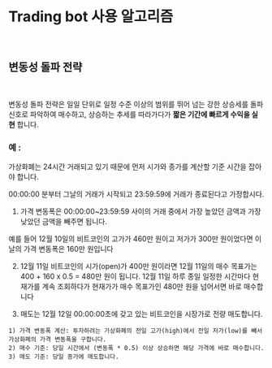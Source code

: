 # Trading bot 사용 알고리즘

<br/>

## 변동성 돌파 전략

<br/>

변동성 돌파 전략은 일일 단위로 일정 수준 이상의 범위를 뛰어 넘는 강한 상승세를 돌파 신호로 파악하여 매수하고, 상승하는 추세를 따라가다가 **짧은 기간에 빠르게 수익을 실현** 합니다.

### 예 :

가상화폐는 24시간 거래되고 있기 때문에 먼저 시가와 종가를 계산할 기준 시간을 잡아야 합니다. 

00:00:00 분부터 그날의 거래가 시작되고 23:59:59에 거래가 종료된다고 가정합시다.

1) 가격 변동폭은 00:00:00~23:59:59 사이의 거래 중에서 가장 높았던 금액과 가장 낮았던 금액을 빼주면 됩니다.

</t> 예를 들어 12월 10일의 비트코인의 고가가 460만 원이고 저가가 300만 원이었다면 이날의 가격 변동폭은 160만 원입니다

2) 12월 11일 비트코인의 시가(open)가 400만 원이라면 12월 11일의 매수 목표가는 400 + 160 x 0.5 = 480만 원이 됩니다. 12월 11일 하루 종일 일정한 시간마다 현재가를 계속 조회하다가 현재가가 매수 목표가인 480만 원을 넘어서면 바로 매수합니다

3) 매도는 12월 12일 00:00:00초에 갖고 있는 비트코인을 시장가로 전량 매도합니다.

```
1) 가격 변동폭 계산: 투자하려는 가상화폐의 전일 고가(high)에서 전일 저가(low)를 빼서 가상화폐의 가격 변동폭을 구합니다.
2) 매수 기준: 당일 시간에서 (변동폭 * 0.5) 이상 상승하면 해당 가격에 바로 매수합니다.
3) 매도 기준: 당일 종가에 매도합니다.
```
